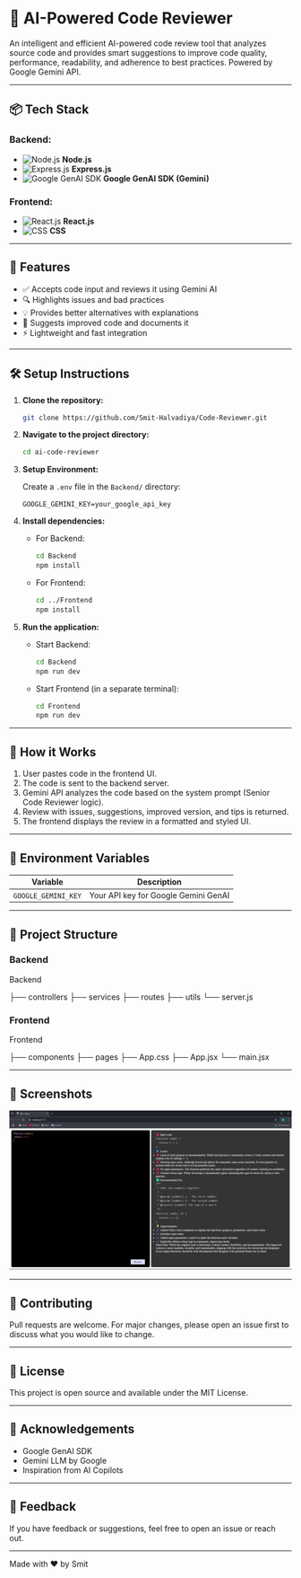 # 🧠 AI-Powered Code Reviewer

An intelligent and efficient AI-powered code review tool that analyzes source code and provides smart suggestions to improve code quality, performance, readability, and adherence to best practices. Powered by Google Gemini API.

---

## 📦 Tech Stack

### Backend:

- ![Node.js](https://img.icons8.com/color/48/000000/nodejs.png) **Node.js**
- ![Express.js](https://img.icons8.com/color/48/000000/express.png) **Express.js**
- ![Google GenAI SDK](https://img.icons8.com/color/48/000000/google-logo.png) **Google GenAI SDK (Gemini)**

### Frontend:

- ![React.js](https://img.icons8.com/color/48/000000/react-native.png) **React.js**
- ![CSS](https://img.icons8.com/color/48/000000/css3.png) **CSS**

---

## 🚀 Features

- ✅ Accepts code input and reviews it using Gemini AI
- 🔍 Highlights issues and bad practices
- 💡 Provides better alternatives with explanations
- 📝 Suggests improved code and documents it
- ⚡ Lightweight and fast integration

---

## 🛠️ Setup Instructions

1. **Clone the repository:**
    ```bash
    git clone https://github.com/Smit-Halvadiya/Code-Reviewer.git
    ```

2. **Navigate to the project directory:**
    ```bash
    cd ai-code-reviewer
    ```

3. **Setup Environment:**

   Create a `.env` file in the `Backend/` directory:
    ```env
    GOOGLE_GEMINI_KEY=your_google_api_key
    ```

4. **Install dependencies:**

   - For Backend:
     ```bash
     cd Backend
     npm install
     ```

   - For Frontend:
     ```bash
     cd ../Frontend
     npm install
     ```

5. **Run the application:**

   - Start Backend:
     ```bash
     cd Backend
     npm run dev
     ```

   - Start Frontend (in a separate terminal):
     ```bash
     cd Frontend
     npm run dev
     ```

---

## 🧠 How it Works

1. User pastes code in the frontend UI.
2. The code is sent to the backend server.
3. Gemini API analyzes the code based on the system prompt (Senior Code Reviewer logic).
4. Review with issues, suggestions, improved version, and tips is returned.
5. The frontend displays the review in a formatted and styled UI.

---

## 🔐 Environment Variables

| Variable            | Description                                  |
|---------------------|----------------------------------------------|
| `GOOGLE_GEMINI_KEY` | Your API key for Google Gemini GenAI         |

---

## 📁 Project Structure

### Backend
Backend

├── controllers
├── services
├── routes
├── utils
└── server.js

### Frontend
Frontend

├── components
├── pages
├── App.css
├── App.jsx
└── main.jsx



---

## 📸 Screenshots

![AI Code Reviewer Screenshot](./assets/codeReviewer.png)

---

## 🤝 Contributing

Pull requests are welcome. For major changes, please open an issue first to discuss what you would like to change.

---

## 📄 License

This project is open source and available under the MIT License.

---

## 🙏 Acknowledgements

- Google GenAI SDK
- Gemini LLM by Google
- Inspiration from AI Copilots

---

## 💬 Feedback

If you have feedback or suggestions, feel free to open an issue or reach out.

---

Made with ❤️ by Smit

